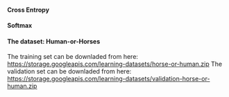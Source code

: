 #### Cross Entropy


#### Softmax

#### The dataset: Human-or-Horses

The training set can be downladed from here: https://storage.googleapis.com/learning-datasets/horse-or-human.zip
The validation set can be downladed from here: https://storage.googleapis.com/learning-datasets/validation-horse-or-human.zip


